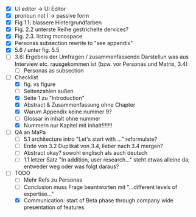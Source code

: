 - [x] UI editor -> UI Editor
- [x] pronoun not I -> passive form
- [x] Fig 1.1: blassere Hintergrundfarben
- [x] Fig. 2.2 unterste Reihe gestrichelte dervices?
- [x] Fig. 2.3. listing monospace
- [x] Personas subsection rewrite to "see appendix"
- [x] 5.6 / unter fig. 5.5 
- [ ] 3.6: Ergebnis der Umfragen / zusammenfassende Darstellun was aus Interview etc. rausgekommen ist (bzw. vor Personas und Matrix, 3.4)
	- [ ] Personas as subsection
- [ ] Checklist 
	- [x] fig. vs figure
	- [ ] Seitenzahlen außen
	- [x] Seite 1 zu "Introduction"
	- [x] Abstract & Zusammenfassung ohne Chapter
	- [x] Warum Appendix keine nummer 9?
	- [ ] Glossar in inhalt ohne nummer
	- [x] Nummern nur Kapitel mit inhalt!!!!!!!
- [ ] QA an MaPa
	- [ ] 5.1 architecture intro "Let's start with ..." reformulate?
	- [ ] Ende von 3.2 Duplikat von 3.4, lieber nach 3.4 mergen?
	- [ ] Abstract okay? sowohl englisch als auch deutsch
	- [ ] 1.1 letzer Satz "In addition, user research..." steht etwas alleine da; entweder weg oder was folgt daraus?
- [ ] TODO
	- [ ] Mehr Refs zu Personas
	- [ ] Conclusion muss Frage beantworten mit "...different levels of expertise..." 
	- [x] Communication: start of Beta phase through company wide presentation of features
